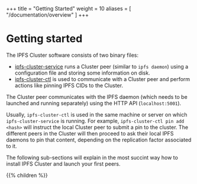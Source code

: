 +++
title = "Getting Started"
weight = 10
aliases = [
    "/documentation/overview"
]
+++

# Getting started

The IPFS Cluster software consists of two binary files:

* [ipfs-cluster-service](/documentation/usage/service) runs a Cluster peer (similar to `ipfs daemon`) using a configuration file and storing some information on disk.
* [ipfs-cluster-ctl](/documentation/usage/ctl) is used to communicate with a Cluster peer and perform actions like pinning IPFS CIDs to the Cluster.

The Cluster peer communicates with the IPFS daemon (which needs to be launched and running separately) using the HTTP API (`localhost:5001`).

Usually, `ipfs-cluster-ctl` is used in the same machine or server on which `ipfs-cluster-service` is running. For example, `ipfs-cluster-ctl pin add <hash>` will instruct the local Cluster peer to submit a pin to the cluster. The different peers in the Cluster will then proceed to ask their local IPFS daemons to pin that content, depending on the replication factor associated to it.

The following sub-sections will explain in the most succint way how to install IPFS Cluster and launch your first peers.

{{% children %}}
